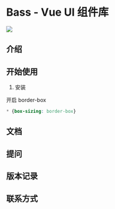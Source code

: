 # Bass - Vue UI 组件库

![](https://github.com/FuZhouJohn/bass/workflows/Node.js%20CI/badge.svg)

## 介绍

## 开始使用

1. 安装

开启 border-box

```css
* {box-sizing: border-box}
```

## 文档

## 提问

## 版本记录

## 联系方式


